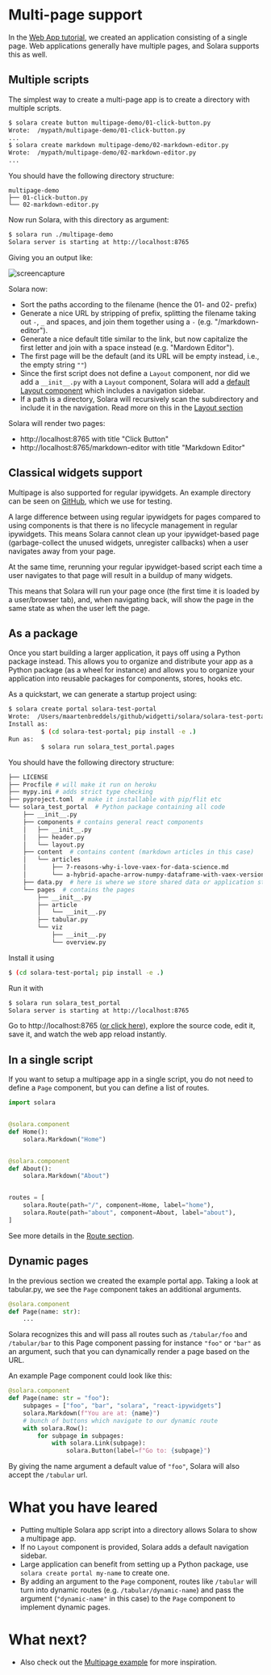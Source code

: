 # Multi-page support

In the [Web App tutorial](/docs/tutorial/web-app), we created an application consisting of a single page. Web applications generally have multiple pages, and Solara supports this as well.


## Multiple scripts

The simplest way to create a multi-page app is to create a directory with multiple scripts.

```bash
$ solara create button multipage-demo/01-click-button.py
Wrote:  /mypath/multipage-demo/01-click-button.py
...
$ solara create markdown multipage-demo/02-markdown-editor.py
Wrote:  /mypath/multipage-demo/02-markdown-editor.py
...
```


You should have the following directory structure:

```
multipage-demo
├── 01-click-button.py
└── 02-markdown-editor.py
```

Now run Solara, with this directory as argument:

```bash
$ solara run ./multipage-demo
Solara server is starting at http://localhost:8765
```

Giving you an output like:

![screencapture](https://user-images.githubusercontent.com/1765949/214879312-19323de3-c4ce-4528-ac84-5aa0021ca5b4.gif)

Solara now:

   * Sort the paths according to the filename (hence the 01- and 02- prefix)
   * Generate a nice URL by stripping of prefix, splitting the filename taking out `-`, `_` and spaces, and join them together using a `-`  (e.g. "/markdown-editor").
   * Generate a nice default title similar to the link, but now capitalize the first letter and join with a space instead  (e.g. "Mardown Editor").
   * The first page will be the default (and its URL will be empty instead, i.e., the empty string `""`)
   * Since the first script does not define a `Layout` component, nor did we add a `__init__.py` with a `Layout` component, Solara will add a [default
     Layout component](/api/default_layout) which includes a navigation sidebar.
   * If a path is a directory, Solara will recursively scan the subdirectory and include it in the navigation. Read more on this in the [Layout section](layout)

Solara will render two pages:

   * http://localhost:8765 with title "Click Button"
   * http://localhost:8765/markdown-editor with title "Markdown Editor"



## Classical widgets support

Multipage is also supported for regular ipywidgets.  An example directory can be seen on [GitHub](https://github.com/widgetti/solara/tree/master/tests/unit/solara_test_apps/multipage),
which we use for testing.

A large difference between using regular ipywidgets for pages compared to using components is that there is no lifecycle
management in regular ipywidgets. This means Solara cannot clean up your ipywidget-based page (garbage-collect the unused widgets, unregister callbacks)
when a user navigates away from your page.

At the same time, rerunning your regular ipywidget-based script each time a user navigates to that page will result in a buildup of many widgets.

This means that Solara will run your page once (the first time it is loaded by a user/browser tab), and, when navigating back,
will show the page in the same state as when the user left the page.


## As a package

Once you start building a larger application, it pays off using a Python package instead. This allows you to organize and distribute your app as a Python package (as a wheel for instance) and allows you to organize your application
into reusable packages for components, stores, hooks etc.

As a quickstart, we can generate a startup project using:
```bash
$ solara create portal solara-test-portal
Wrote:  /Users/maartenbreddels/github/widgetti/solara/solara-test-portal
Install as:
         $ (cd solara-test-portal; pip install -e .)
Run as:
         $ solara run solara_test_portal.pages
```

You should have the following directory structure:
```bash
├── LICENSE
├── Procfile # will make it run on heroku
├── mypy.ini # adds strict type checking
├── pyproject.toml  # make it installable with pip/flit etc
└── solara_test_portal  # Python package containing all code
    ├── __init__.py
    ├── components # contains general react components
    │   ├── __init__.py
    │   ├── header.py
    │   └── layout.py
    ├── content  # contains content (markdown articles in this case)
    │   └── articles
    │       ├── 7-reasons-why-i-love-vaex-for-data-science.md
    │       └── a-hybrid-apache-arrow-numpy-dataframe-with-vaex-version-4.md
    ├── data.py  # here is where we store shared data or application state
    └── pages  # contains the pages
        ├── __init__.py
        ├── article
        │   └── __init__.py
        ├── tabular.py
        └── viz
            ├── __init__.py
            └── overview.py
```

Install it using
```bash
$ (cd solara-test-portal; pip install -e .)
```

Run it with
```bash
$ solara run solara_test_portal
Solara server is starting at http://localhost:8765
```

Go to http://localhost:8765 ([or click here](http://localhost:8765)), explore the source code, edit it, save it, and watch the web app reload instantly.


## In a single script

If you want to setup a multipage app in a single script, you do not need to define a `Page` component, but you can define a list of routes.

```python
import solara


@solara.component
def Home():
    solara.Markdown("Home")


@solara.component
def About():
    solara.Markdown("About")


routes = [
    solara.Route(path="/", component=Home, label="home"),
    solara.Route(path="about", component=About, label="about"),
]
```

See more details in the [Route section](/docs/understanding/routing).

## Dynamic pages

In the previous section we created the example portal app. Taking a look at
tabular.py, we see the `Page` component takes an additional arguments.

```python
@solara.component
def Page(name: str):
    ...
```


Solara recognizes this and will pass all routes such as `/tabular/foo` and `/tabular/bar` to this Page component passing for instance `"foo"` or `"bar"` as an argument, such that you can dynamically render a page based on the URL.

An example Page component could look like this:

```python
@solara.component
def Page(name: str = "foo"):
    subpages = ["foo", "bar", "solara", "react-ipywidgets"]
    solara.Markdown(f"You are at: {name}")
    # bunch of buttons which navigate to our dynamic route
    with solara.Row():
        for subpage in subpages:
            with solara.Link(subpage):
                solara.Button(label=f"Go to: {subpage}")
```

By giving the name argument a default value of `"foo"`, Solara will also accept the `/tabular` url.

# What you have leared

  * Putting multiple Solara app script into a directory allows Solara to show a multipage app.
  * If no `Layout` component is provided, Solara adds a default navigation sidebar.
  * Large application can benefit from setting up a Python package, use `solara create portal my-name` to create one.
  * By adding an argument to the `Page` component, routes like `/tabular` will turn into dynamic routes (e.g. `/tabular/dynamic-name`) and pass the argument (`"dynamic-name"` in this case) to the `Page` component to implement dynamic pages.

# What next?

  * Also check out the [Multipage example](/apps/multipage) for more inspiration.
